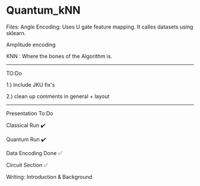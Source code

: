 # Quantum_kNN

Files:
Angle Encoding: Uses U gate feature mapping. It calles datasets using sklearn.

Amplitude encoding

KNN : Where the bones of the Algorithm  is.

----------------------------------------------------------------------------------------
TO:Do 

1.) Include JKU fix's

2.) clean up comments in general + layout 


--------------

Presentation To:Do 

Classical Run ✔️

Quantum Run ✔️

Data Encoding Done ✅ 

Circuit Section ✅

Writing: Introduction & Background
